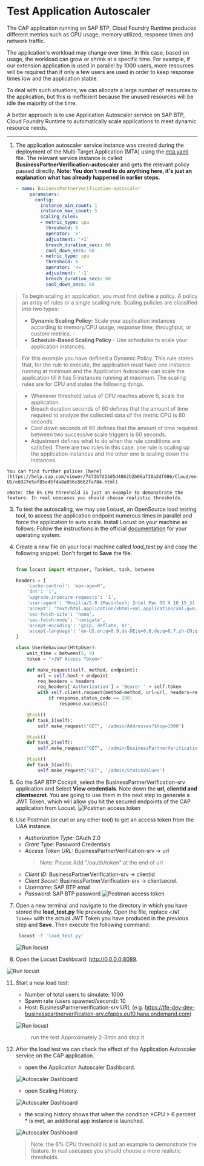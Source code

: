 # Test Application Autoscaler

The CAP application running on SAP BTP, Cloud Foundry Runtime produces different metrics such as CPU usage, memory utilized, response times and network traffic.

The application's workload may change over time. In this case, based on usage, the workload can grow or shrink at a specific time. For example, if our extension application is used in parallel by 1000 users, more resources will be required than if only a few users are used in order to keep response times low and the application stable.

To deal with such situations, we can allocate a large number of resources to the application, but this is inefficient because the unused resources will be idle the majority of the time.

A better approach is to use Application Autoscaler service on SAP BTP, Cloud Foundry Runtime to automatically scale applications to meet dynamic resource needs.

---

1. The application autoscaler service instance was created during the deployment of the Multi-Target Application (MTA) using the [mta.yaml](../../mta.yaml#L13-L41) file. The relevant service instance is called **BusinessPartnerVerification-autoscaler** and gets the relevant policy passed directly. **Note: You don't need to do anything here, it's just an explanation what has already happened in earlier steps.**

   ```yaml
   - name: BusinessPartnerVerification-autoscaler
        parameters:
          config:
            instance_min_count: 1
            instance_max_count: 5
            scaling_rules:
            - metric_type: cpu
              threshold: 6
              operator: '>'
              adjustment: '+1'
              breach_duration_secs: 60
              cool_down_secs: 60
            - metric_type: cpu
              threshold: 6
              operator: '<='
              adjustment: '-1'
              breach_duration_secs: 60
              cool_down_secs: 60
   ```
   

> To begin scaling an application, you must first define a policy. A policy an array of rules or a single scaling rule. Scaling policies are classified into two types: 
> - **Dynamic Scaling Policy:** Scale your application instances according to memory/CPU usage, response time, throughput, or custom metrics. -
> - **Schedule-Based Scaling Policy** - Use schedules to scale your application instances.

> For this example you have defined a Dynamic Policy. This rule states that, for the rule to execute, the application must have one instance running at minimum and the Application Autoscaler can scale the application till it has 5 instances running at maximum. The scaling rules are for CPU and states the following things.

> - Whenever threshold value of CPU reaches above 6, scale the application.
> - Breach duration seconds of 60 defines that the amount of time required to analyze the collected data of the metric CPU is 60 seconds.
> - Cool down seconds of 60 defines that the amount of time required between two successive scale triggers is 60 seconds.
> - Adjustment defines what to do when the rule conditions are satisfied. There are two rules in this case. one rule is scaling up the application instances and the other one is scaling down the instances.

    You can find further polices [here](https://help.sap.com/viewer/7472b7d13d5d4862b2b06a730a2df086/Cloud/en-US/e6927e5af85e45f4a8a056c8662fa784.html)

    >Note: the 6% CPU threshold is just an example to demonstrate the feature. In real usecases you should choose realistic thresholds.

3. To test the autoscaling, we may use Locust, an OpenSource load testing tool, to access the application endpoint numerous times in parallel and force the application to auto scale. Install Locust on your machine as follows: Follow the instructions in the official [documentation](https://docs.locust.io/en/stable/installation.html) for your operating system.
   
4. Create a new file on your local machine called *load_test.py* and copy the following snippet. Don't forget to **Save** the file.
   
    ```py

    from locust import HttpUser, TaskSet, task, between

    headers = {
        'cache-control': 'max-age=0',
        'dnt': '1',
        'upgrade-insecure-requests': '1',
        'user-agent': 'Mozilla/5.0 (Macintosh; Intel Mac OS X 10_15_3) AppleWebKit/537.36 (KHTML, like Gecko) Chrome/79.0.3945.130 Safari/537.36',
        'accept': 'text/html,application/xhtml+xml,application/xml;q=0.9,image/webp,image/apng,*/*;q=0.8,application/signed-exchange;v=b3;q=0.9',
        'sec-fetch-site': 'none',
        'sec-fetch-mode': 'navigate',
        'accept-encoding': 'gzip, deflate, br',
        'accept-language': 'en-US,en;q=0.9,de-DE;q=0.8,de;q=0.7,zh-CN;q=0.6,zh;q=0.5',
    }

    class UserBehaviour(HttpUser):
        wait_time = between(5, 9)
        token = "<JWT Access Token>"

        def make_request(self, method, endpoint):
            url = self.host + endpoint
            req_headers = headers
            req_headers['Authorization'] = 'Bearer ' + self.token
            with self.client.request(method=method, url=url, headers=req_headers, catch_response=True) as response:
                if response.status_code == 200:
                    response.success()

        @task()
        def task_1(self):
            self.make_request("GET", '/admin/Addresses?$top=1000')

        @task()
        def task_2(self):
            self.make_request("GET", '/admin/BusinessPartnerVerification?$top=1000')

        @task()
        def task_3(self):
            self.make_request("GET", '/admin/StatusValues')


    ```

7. Go the SAP BTP Cockpit, select the BusinessPartnerVerification-srv application and Select **View credentials**. Note down the **url, clientid and clientsecret**. You are going to use them in the next step to generate a JWT Token, which will allow you hit the secured endpoints of the CAP application from Locust. 
   ![Postman access token](images/as10.png)

8. Use Postman (or curl or any other tool) to get an access token from the UAA instance.
   
   - *Authorization Type:* OAuth 2.0
   - *Grant Type:* Password Credentials
   - *Access Token URL:* BusinessPartnerVerification-srv -> url
     > Note: Please Add "/oauth/token" at the end of url
   - *Client ID:* BusinessPartnerVerification-srv -> clientid
   - *Client Secret:* BusinessPartnerVerification-srv -> clientsecret
   - *Username:* SAP BTP email
   - *Password:* SAP BTP password
   ![Postman access token](images/as01.png)

8. Open a new terminal and navigate to the directory in which you have stored the **load_test.py** file previously. Open the file, replace `<JWT Token>` with the actual JWT Token you have produced in the previous step and **Save**. Then execute the following command:

    ```bash
     locust -f 'load_test.py'
    ```
    
    ![Run locust](images/as02.png)

9.  Open the Locust Dashboard: <http://0.0.0.0:8089>.

   ![Run locust](images/as03.png)

11. Start a new load test:
    - Number of total users to simulate: 1000
    - Spawn rate (users spawned/second): 10
    - Host: BusinessPartnerverification-srv URL (e.g. https://tfe-dev-dev-businesspartnerverification-srv.cfapps.eu10.hana.ondemand.com)

    ![Run locust](images/as04.png)
    > run the test Approximately 2-3min and stop it

12. After the load test we can check the effect of the Application Autoscaler service on the CAP application. 
    
    - open the Application Autoscaler Dashboard.
    
     ![Autoscaler Dashboard](images/as07.png)

    - open Scaling History.
    
     ![Autoscaler Dashboard](images/as08.png)

    - the scaling history shows that when the condition *CPU > 6 percent * is met, an additional app instance is launched.
    
     ![Autoscaler Dashboard](images/as09.png)

      >Note: the 6% CPU threshold is just an example to demonstrate the feature. In real usecases you should choose a more realistic thresholds.
